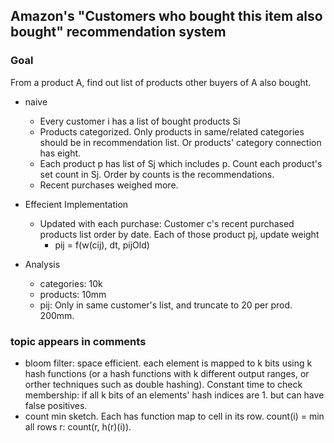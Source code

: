 ## Amazon's "Customers who bought this item also bought" recommendation system

### Goal
From a product A, find out list of products other buyers of A 
also bought.

* naive

    * Every customer i has a list of bought products Si
    * Products categorized. Only products in same/related categories
should be in recommendation list. Or products' category connection has eight.
    * Each product p has list of Sj which includes p. Count 
each product's set count in Sj. Order by counts is
 the recommendations.
    * Recent purchases weighed more.

* Effecient Implementation
    * Updated with each purchase: Customer c's recent purchased products
    list order by date. Each of those product pj, update weight 
        * pij = f(w(cij), dt, pijOld)
        
        
* Analysis
    * categories: 10k
    * products: 10mm
    * pij: Only in same customer's list, and truncate to 20 per prod.        
200mm.   


### topic appears in comments
* bloom filter: space efficient. each element is mapped to k bits using
k hash functions (or a hash functions with k different output ranges, or 
orther techniques such as double hashing). Constant time to check membership:
 if all k bits of an elements' hash indices are 1. but can have false positives.
* count min sketch. Each has function map to cell in its row. count(i) =
min all rows r: count(r, h(r)(i)).
